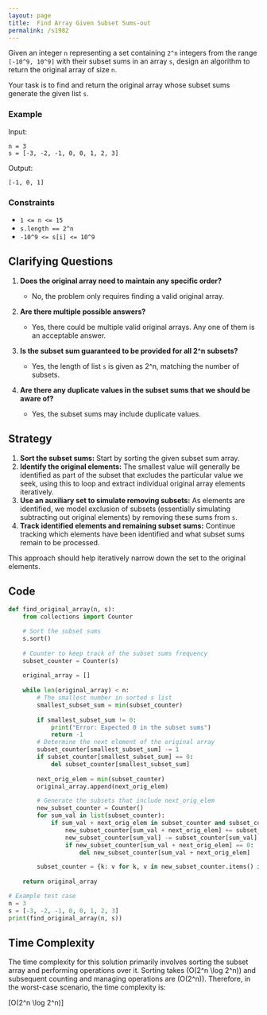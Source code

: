 ```yaml
---
layout: page
title:  Find Array Given Subset Sums-out
permalink: /s1982
---
```


Given an integer `n` representing a set containing `2^n` integers from the range `[-10^9, 10^9]` with their subset sums in an array `s`, design an algorithm to return the original array of size `n`.

Your task is to find and return the original array whose subset sums generate the given list `s`.

### Example

Input:

```
n = 3
s = [-3, -2, -1, 0, 0, 1, 2, 3]
```

Output:

```
[-1, 0, 1]
```

### Constraints

- `1 <= n <= 15`
- `s.length == 2^n`
- `-10^9 <= s[i] <= 10^9`

## Clarifying Questions

1. **Does the original array need to maintain any specific order?**
   - No, the problem only requires finding a valid original array.

2. **Are there multiple possible answers?**
   - Yes, there could be multiple valid original arrays. Any one of them is an acceptable answer.

3. **Is the subset sum guaranteed to be provided for all 2^n subsets?**
   - Yes, the length of list `s` is given as 2^n, matching the number of subsets.

4. **Are there any duplicate values in the subset sums that we should be aware of?**
   - Yes, the subset sums may include duplicate values.

## Strategy

1. **Sort the subset sums:** Start by sorting the given subset sum array.
2. **Identify the original elements:** The smallest value will generally be identified as part of the subset that excludes the particular value we seek, using this to loop and extract individual original array elements iteratively.
3. **Use an auxiliary set to simulate removing subsets:** As elements are identified, we model exclusion of subsets (essentially simulating subtracting out original elements) by removing these sums from `s`.
4. **Track identified elements and remaining subset sums:** Continue tracking which elements have been identified and what subset sums remain to be processed.

This approach should help iteratively narrow down the set to the original elements.

## Code

```python
def find_original_array(n, s):
    from collections import Counter

    # Sort the subset sums
    s.sort()
    
    # Counter to keep track of the subset sums frequency
    subset_counter = Counter(s)
    
    original_array = []
    
    while len(original_array) < n:
        # The smallest number in sorted s list
        smallest_subset_sum = min(subset_counter)
        
        if smallest_subset_sum != 0:
            print("Error: Expected 0 in the subset sums")
            return -1
        # Determine the next element of the original array
        subset_counter[smallest_subset_sum] -= 1
        if subset_counter[smallest_subset_sum] == 0:
            del subset_counter[smallest_subset_sum]
            
        next_orig_elem = min(subset_counter)
        original_array.append(next_orig_elem)

        # Generate the subsets that include next_orig_elem
        new_subset_counter = Counter()
        for sum_val in list(subset_counter):
            if sum_val + next_orig_elem in subset_counter and subset_counter[sum_val + next_orig_elem] > 0:
                new_subset_counter[sum_val + next_orig_elem] += subset_counter[sum_val]
                new_subset_counter[sum_val] -= subset_counter[sum_val]
                if new_subset_counter[sum_val + next_orig_elem] == 0:
                    del new_subset_counter[sum_val + next_orig_elem]

        subset_counter = {k: v for k, v in new_subset_counter.items() if v > 0}
    
    return original_array

# Example test case
n = 3
s = [-3, -2, -1, 0, 0, 1, 2, 3]
print(find_original_array(n, s))
```

## Time Complexity

The time complexity for this solution primarily involves sorting the subset array and performing operations over it. Sorting takes \(O(2^n \log 2^n)\) and subsequent counting and managing operations are \(O(2^n)\). Therefore, in the worst-case scenario, the time complexity is:

\[O(2^n \log 2^n)\]